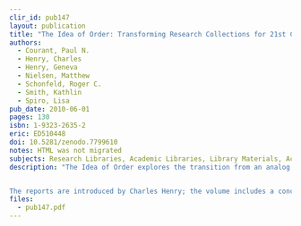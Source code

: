```yaml
---
clir_id: pub147
layout: publication
title: "The Idea of Order: Transforming Research Collections for 21st Century Scholarship"
authors: 
  - Courant, Paul N.
  - Henry, Charles
  - Henry, Geneva
  - Nielsen, Matthew
  - Schonfeld, Roger C.
  - Smith, Kathlin
  - Spiro, Lisa
pub_date: 2010-06-01
pages: 130
isbn: 1-9323-2635-2
eric: ED510448
doi: 10.5281/zenodo.7799610
notes: HTML was not migrated
subjects: Research Libraries, Academic Libraries, Library Materials, Access to Information, Electronic Libraries, Electronic Publishing, Books, Printed Materials, Barriers, Resistance to Change, Preservation, Costs, Cataloging, Case Studies, Foreign Countries, Storage, Humanities, Scholarship
description: "The Idea of Order explores the transition from an analog to a digital environment for knowledge access, preservation, and reconstitution, and the implications of this transition for managing research collections. The volume comprises three reports. The first, “Can a New Research Library be All-Digital?” by Lisa Spiro and Geneva Henry, explores the degree to which a new research library can eschew print. The second, “On the Cost of Keeping a Book,” by Paul Courant and Matthew “Buzzy” Nielsen, argues that from the perspective of long-term storage, digital surrogates offer a considerable cost savings over print-based libraries. The final report, “Ghostlier Demarcations,” examines how well large text databases being created by Google Books and other mass-digitization efforts meet the needs of scholars, and the larger implications of these projects for research, teaching, and publishing.


The reports are introduced by Charles Henry; the volume includes a conclusion by Roger Schonfeld and an epilogue by Charles Henry."
files:
  - pub147.pdf
---
```

